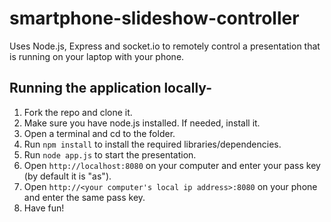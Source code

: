 # smartphone-slideshow-controller

Uses Node.js, Express and socket.io to remotely control a presentation that is running on your laptop with your phone.

## Running the application locally-

1. Fork the repo and clone it.
2. Make sure you have node.js installed. If needed, install it.
4. Open a terminal and cd to the folder.
5. Run ```npm install``` to install the required libraries/dependencies.
6. Run ```node app.js``` to start the presentation.
7. Open ```http://localhost:8080``` on your computer and enter your pass key (by default it is "as").
8. Open ```http://<your computer's local ip address>:8080``` on your phone and enter the same pass key.
9. Have fun!
